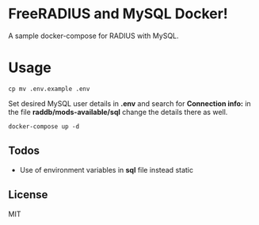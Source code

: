 # FreeRADIUS and MySQL Docker!

A sample docker-compose for RADIUS with MySQL.


# Usage

```
cp mv .env.example .env 
```
Set desired MySQL user details in **.env** and  search for **Connection info:**  in the file  **raddb/mods-available/sql**  change the details there as well.

```
docker-compose up -d
```
## Todos
*	Use of environment variables in **sql** file instead static

License
----

MIT